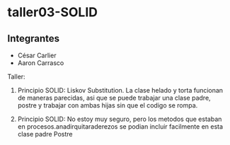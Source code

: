 # taller03-SOLID
## Integrantes
- César Carlier
- Aaron Carrasco

Taller:
1. Principio SOLID: Liskov Substitution. La clase helado y torta funcionan de maneras parecidas, asi que se puede trabajar una clase padre, postre y trabajar con ambas hijas sin que el codigo se rompa.

2. Principio SOLID: No estoy muy seguro, pero los metodos que estaban en procesos.anadirquitaraderezos se podian incluir facilmente en esta clase padre Postre
